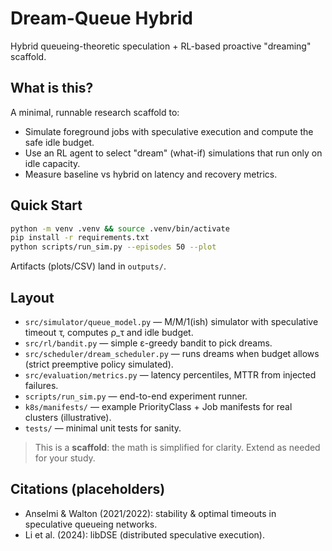 # Dream-Queue Hybrid
Hybrid queueing-theoretic speculation + RL-based proactive "dreaming" scaffold.

## What is this?
A minimal, runnable research scaffold to:
- Simulate foreground jobs with speculative execution and compute the safe idle budget.
- Use an RL agent to select "dream" (what-if) simulations that run only on idle capacity.
- Measure baseline vs hybrid on latency and recovery metrics.

## Quick Start
```bash
python -m venv .venv && source .venv/bin/activate
pip install -r requirements.txt
python scripts/run_sim.py --episodes 50 --plot
```
Artifacts (plots/CSV) land in `outputs/`.

## Layout
- `src/simulator/queue_model.py` — M/M/1(ish) simulator with speculative timeout τ, computes ρ_τ and idle budget.
- `src/rl/bandit.py` — simple ε-greedy bandit to pick dreams.
- `src/scheduler/dream_scheduler.py` — runs dreams when budget allows (strict preemptive policy simulated).
- `src/evaluation/metrics.py` — latency percentiles, MTTR from injected failures.
- `scripts/run_sim.py` — end-to-end experiment runner.
- `k8s/manifests/` — example PriorityClass + Job manifests for real clusters (illustrative).
- `tests/` — minimal unit tests for sanity.

> This is a **scaffold**: the math is simplified for clarity. Extend as needed for your study.

## Citations (placeholders)
- Anselmi & Walton (2021/2022): stability & optimal timeouts in speculative queueing networks.
- Li et al. (2024): libDSE (distributed speculative execution).
